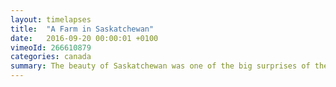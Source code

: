 ```yaml
---
layout: timelapses
title:  "A Farm in Saskatchewan"
date:   2016-09-20 00:00:01 +0100
vimeoId: 266610879
categories: canada
summary: The beauty of Saskatchewan was one of the big surprises of the trip for me. The huge plains lead to vast skies, and nature can put up a real show when the weather starts to act up. This was just one of the many farms that ran alongside the highways of Sasksatchewan.
---
```

